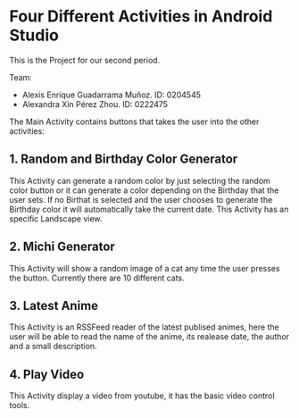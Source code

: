 # Four Different Activities in Android Studio
This is the Project for our second period.

Team:
* Alexis Enrique Guadarrama Muñoz. ID: 0204545 
* Alexandra Xin Pérez Zhou. ID: 0222475

The Main Activity contains buttons that takes the user into the other activities:
## 1. Random and Birthday Color Generator
This Activity can generate a random color by just selecting the random color button or it can generate a color depending on the Birthday that the user sets. If no Birthat is selected and the user chooses to generate the Birthday color it will automatically take the current date. This Activity has an specific Landscape view.

## 2. Michi Generator
This Activity will show a random image of a cat any time the user presses the button. Currently there are 10 different cats.

## 3. Latest Anime
This Activity is an RSSFeed reader of the latest publised animes, here the user will be able to read the name of the anime, its realease date, the author and a small description.

## 4. Play Video
This Activity display a video from youtube, it has the basic video control tools.